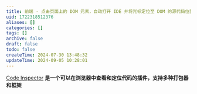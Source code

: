 ```yaml
---
title: 前端 - 点击页面上的 DOM 元素，自动打开 IDE 并将光标定位至 DOM 的源代码位置
uid: 1722318512376
aliases: []
categories: []
tags: []
archive: false
draft: false
todo: false
createTime: 2024-07-30 13:48:32
updateTime: 2024-09-05 10:28:01
---
```


[Code Inspector](https://inspector.fe-dev.cn/) **是一个可以在浏览器中查看和定位代码的插件，支持多种打包器和框架**
